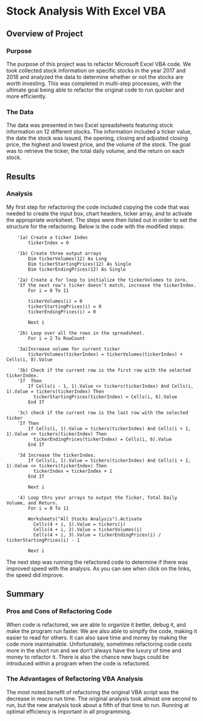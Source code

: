 # Stock Analysis With Excel VBA


## Overview of Project

### Purpose

The purpose of this project was to refactor Microsoft Excel VBA code. We took collected stock information on specific stocks in the year 2017 and 2018 and analyzed the data to determine whether or not the stocks are worth investing. This was completed in multi-step processes, with the ultimate goal being able to refactor the original code to run quicker and more efficiently. 

### The Data
The data was presented in two Excel spreadsheets featuring stock information on 12 different stocks. The information included a ticker value, the date the stock was issued, the opening, closing and adjusted closing price, the highest and lowest price, and the volume of the stock. The goal was to retrieve the ticker, the total daily volume, and the return on each stock.

## Results

### Analysis

My first step for refactoring the code included copying the code that was needed to create the input box, chart headers, ticker array, and to activate the appropriate worksheet. The steps were then listed out in order to set the structure for the refactoring. Below is the code with the modified steps:

        '1a) Create a ticker Index
            tickerIndex = 0
        
        '1b) Create three output arrays
            Dim tickerVolumes(12) As Long
            Dim tickerStartingPrices(12) As Single
            Dim tickerEndingPrices(12) As Single
        
        '2a) Create a for loop to initialize the tickerVolumes to zero.
        'If the next row’s ticker doesn’t match, increase the tickerIndex.
            For i = 0 To 11
       
            tickerVolumes(i) = 0
            tickerStartingPrices(i) = 0
            tickerEndingPrices(i) = 0
    
            Next i
    
        '2b) Loop over all the rows in the spreadsheet.
            For i = 2 To RowCount
    
        '3a)Increase volume for current ticker
            tickerVolumes(tickerIndex) = tickerVolumes(tickerIndex) + Cells(i, 8).Value
 
        '3b) Check if the current row is the first row with the selected tickerIndex.
        'If  Then
            If Cells(i - 1, 1).Value <> tickers(tickerIndex) And Cells(i, 1).Value = tickers(tickerIndex) Then
              tickerStartingPrices(tickerIndex) = Cells(i, 6).Value
            End If
        
        '3c) check if the current row is the last row with the selected ticker
        'If Then
            If Cells(i, 1).Value = tickers(tickerIndex) And Cells(i + 1, 1).Value <> tickers(tickerIndex) Then
              tickerEndingPrices(tickerIndex) = Cells(i, 6).Value
            End If
        
        '3d Increase the tickerIndex.
            If Cells(i, 1).Value = tickers(tickerIndex) And Cells(i + 1, 1).Value <> tickers(tickerIndex) Then
              tickerIndex = tickerIndex + 1
            End If
    
            Next i
    
        '4) Loop thru your arrays to output the Ticker, Total Daily Volume, and Return.
            For i = 0 To 11
    
            Worksheets("All Stocks Analysis").Activate
              Cells(4 + i, 1).Value = tickers(i)
              Cells(4 + i, 2).Value = tickerVolumes(i)
              Cells(4 + i, 3).Value = tickerEndingPrices(i) / tickerStartingPrices(i) - 1
        
            Next i


The next step was running the refactored code to determine if there was improved speed with the analysis. As you can see when click on the links, the speed did improve.

## Summary
### Pros and Cons of Refactoring Code

When code is refactored, we are able to organize it better, debug it, and make the program run faster. We are also able to simplfy the code, making it easier to read for others. It can also save time and money by making the code more maintainable. Unfortunately, sometimes refactoring code costs more in the short run and we don't always have the luxury of time and money to refactor it. There is also the chance new bugs could be introduced within a program when the code is refactored.

### The Advantages of Refactoring VBA Analysis
The most noted benefit of refactoring the original VBA script was the decrease in macro run time. The original analysis took almost one second to run, but the new analysis took about a fifth of that time to run. Running at optimal efficiency is important in all programming.
